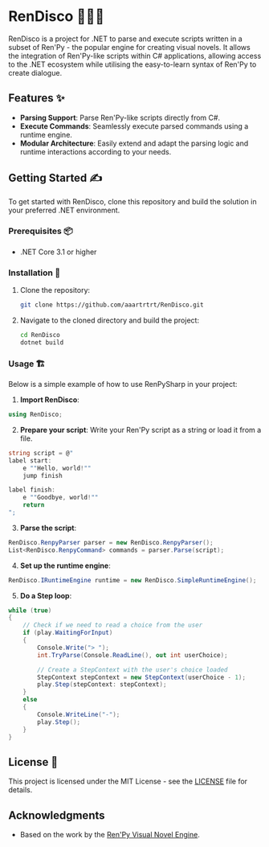 # RenDisco 🪩🕺📖

RenDisco is a project for .NET to parse and execute scripts written in a subset of Ren'Py - the popular engine for creating visual novels. It allows the integration of Ren'Py-like scripts within C# applications, allowing access to the .NET ecosystem while utilising the easy-to-learn syntax of Ren'Py to create dialogue.

## Features ✨

- **Parsing Support**: Parse Ren'Py-like scripts directly from C#.
- **Execute Commands**: Seamlessly execute parsed commands using a runtime engine.
- **Modular Architecture**: Easily extend and adapt the parsing logic and runtime interactions according to your needs.

## Getting Started ✍️

To get started with RenDisco, clone this repository and build the solution in your preferred .NET environment.

### Prerequisites 📦

- .NET Core 3.1 or higher

### Installation 🔧

1. Clone the repository:
   ```bash
   git clone https://github.com/aaartrtrt/RenDisco.git
   ```
2. Navigate to the cloned directory and build the project:
   ```bash
   cd RenDisco
   dotnet build
   ```

### Usage 🏗️

Below is a simple example of how to use RenPySharp in your project:

1. **Import RenDisco**:

```cs
using RenDisco;
```

2. **Prepare your script**: Write your Ren'Py script as a string or load it from a file.

```cs
string script = @"
label start:
    e ""Hello, world!""
    jump finish

label finish:
    e ""Goodbye, world!""
    return
";
```

3. **Parse the script**:
   
```cs
RenDisco.RenpyParser parser = new RenDisco.RenpyParser();
List<RenDisco.RenpyCommand> commands = parser.Parse(script);
```

4. **Set up the runtime engine**:

```cs
RenDisco.IRuntimeEngine runtime = new RenDisco.SimpleRuntimeEngine();
```

5. **Do a Step loop**:

```cs
while (true)
{
    // Check if we need to read a choice from the user
    if (play.WaitingForInput)
    {
        Console.Write("> ");
        int.TryParse(Console.ReadLine(), out int userChoice);

        // Create a StepContext with the user's choice loaded
        StepContext stepContext = new StepContext(userChoice - 1);
        play.Step(stepContext: stepContext);
    }
    else
    {
        Console.WriteLine("-");
        play.Step();
    }
}
```

## License 📝

This project is licensed under the MIT License - see the [LICENSE](LICENSE) file for details.

## Acknowledgments

- Based on the work by the [Ren'Py Visual Novel Engine](https://www.renpy.org/).
